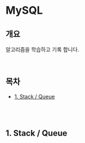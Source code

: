 # MySQL

## 개요

알고리즘을 학습하고 기록 합니다.

<br />

## 목차

- [1. Stack / Queue](#1-stack--queue)

<br />
<br />

## 1. Stack / Queue
